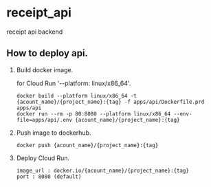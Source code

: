 # receipt_api
receipt api backend

## How to deploy api.

1. Build docker image.

    for Cloud Run '--platform: linux/x86_64'.

    ```
    docker build --platform linux/x86_64 -t {acount_name}/{project_name}:{tag} -f apps/api/Dockerfile.prd apps/api
    docker run --rm -p 80:8080 --platform linux/x86_64 --env-file=apps/api/.env {acount_name}/{project_name}:{tag}
    ```

1. Push image to dockerhub.

    ```
    docker push {acount_name}/{project_name}:{tag}
    ```

1. Deploy Cloud Run.

    ```
    image_url : docker.io/{acount_name}/{project_name}:{tag}
    port : 8080 (default)
    ```
